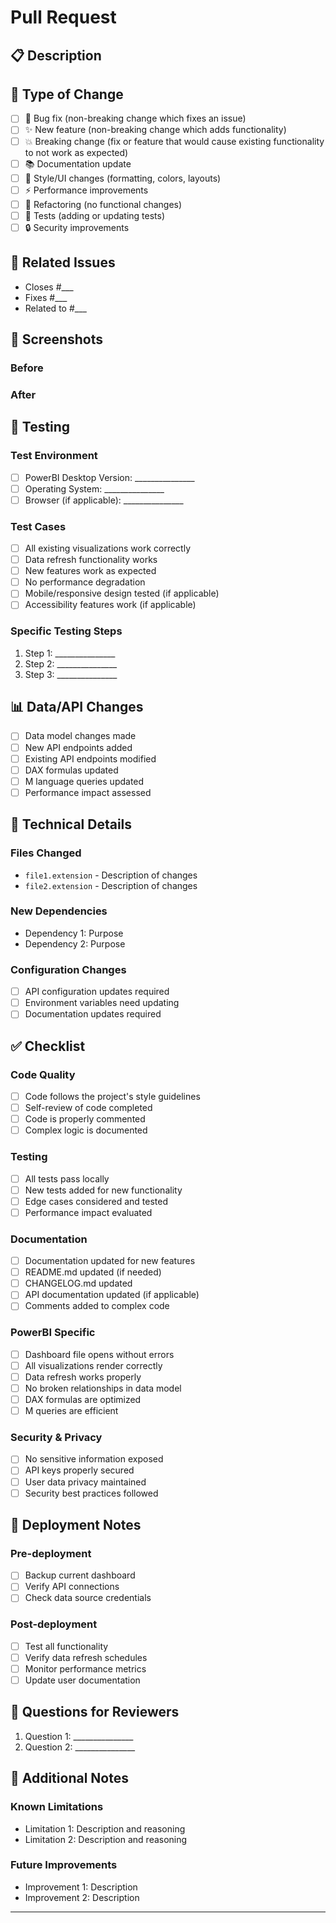 # Pull Request

## 📋 Description
<!-- Provide a clear and concise description of your changes -->

## 🔄 Type of Change
<!-- Check all that apply -->
- [ ] 🐛 Bug fix (non-breaking change which fixes an issue)
- [ ] ✨ New feature (non-breaking change which adds functionality)
- [ ] 💥 Breaking change (fix or feature that would cause existing functionality to not work as expected)
- [ ] 📚 Documentation update
- [ ] 🎨 Style/UI changes (formatting, colors, layouts)
- [ ] ⚡ Performance improvements
- [ ] 🔧 Refactoring (no functional changes)
- [ ] 🧪 Tests (adding or updating tests)
- [ ] 🔒 Security improvements

## 🎯 Related Issues
<!-- Link to related issues -->
- Closes #___
- Fixes #___
- Related to #___

## 📸 Screenshots
<!-- If your changes include visual updates, please add screenshots -->

### Before
<!-- Screenshot or description of the current state -->

### After  
<!-- Screenshot or description after your changes -->

## 🧪 Testing
<!-- Describe the tests you've performed -->

### Test Environment
- [ ] PowerBI Desktop Version: _______________
- [ ] Operating System: _______________
- [ ] Browser (if applicable): _______________

### Test Cases
- [ ] All existing visualizations work correctly
- [ ] Data refresh functionality works
- [ ] New features work as expected
- [ ] No performance degradation
- [ ] Mobile/responsive design tested (if applicable)
- [ ] Accessibility features work (if applicable)

### Specific Testing Steps
1. Step 1: _______________
2. Step 2: _______________
3. Step 3: _______________

## 📊 Data/API Changes
<!-- If your changes affect data or APIs -->
- [ ] Data model changes made
- [ ] New API endpoints added
- [ ] Existing API endpoints modified
- [ ] DAX formulas updated
- [ ] M language queries updated
- [ ] Performance impact assessed

## 🔧 Technical Details

### Files Changed
<!-- List the main files you've modified -->
- `file1.extension` - Description of changes
- `file2.extension` - Description of changes

### New Dependencies
<!-- List any new dependencies or requirements -->
- Dependency 1: Purpose
- Dependency 2: Purpose

### Configuration Changes
<!-- Describe any configuration changes needed -->
- [ ] API configuration updates required
- [ ] Environment variables need updating
- [ ] Documentation updates required

## ✅ Checklist
<!-- Check all that apply -->

### Code Quality
- [ ] Code follows the project's style guidelines
- [ ] Self-review of code completed
- [ ] Code is properly commented
- [ ] Complex logic is documented

### Testing
- [ ] All tests pass locally
- [ ] New tests added for new functionality
- [ ] Edge cases considered and tested
- [ ] Performance impact evaluated

### Documentation
- [ ] Documentation updated for new features
- [ ] README.md updated (if needed)
- [ ] CHANGELOG.md updated
- [ ] API documentation updated (if applicable)
- [ ] Comments added to complex code

### PowerBI Specific
- [ ] Dashboard file opens without errors
- [ ] All visualizations render correctly
- [ ] Data refresh works properly
- [ ] No broken relationships in data model
- [ ] DAX formulas are optimized
- [ ] M queries are efficient

### Security & Privacy
- [ ] No sensitive information exposed
- [ ] API keys properly secured
- [ ] User data privacy maintained
- [ ] Security best practices followed

## 🚀 Deployment Notes
<!-- Any special instructions for deploying these changes -->

### Pre-deployment
- [ ] Backup current dashboard
- [ ] Verify API connections
- [ ] Check data source credentials

### Post-deployment
- [ ] Test all functionality
- [ ] Verify data refresh schedules
- [ ] Monitor performance metrics
- [ ] Update user documentation

## 🤔 Questions for Reviewers
<!-- Any specific areas you'd like reviewers to focus on -->
1. Question 1: _______________
2. Question 2: _______________

## 📝 Additional Notes
<!-- Any additional information for reviewers -->

### Known Limitations
- Limitation 1: Description and reasoning
- Limitation 2: Description and reasoning

### Future Improvements
- Improvement 1: Description
- Improvement 2: Description

---

<!-- 
Thank you for contributing to the Weather Forecast Dashboard! 
Your pull request will be reviewed by the maintainers and we'll provide feedback soon.
-->